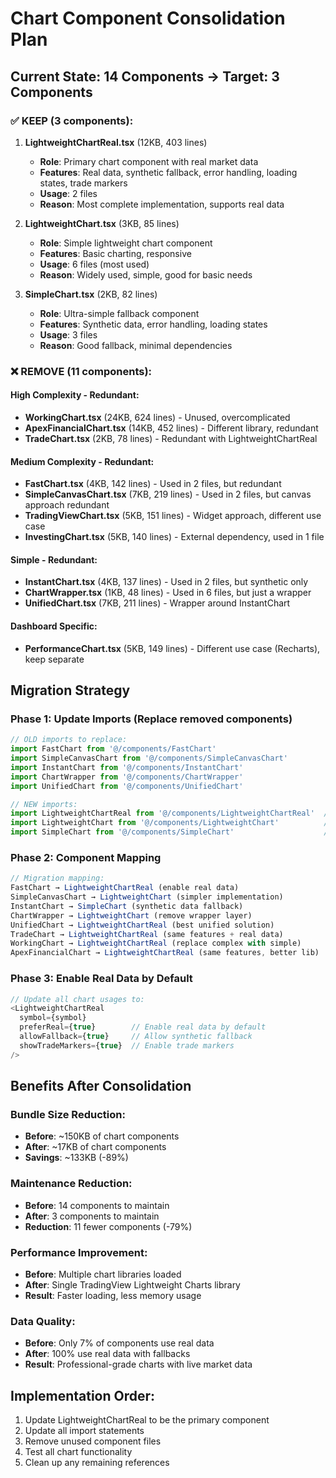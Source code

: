 # Chart Component Consolidation Plan

## Current State: 14 Components → Target: 3 Components

### ✅ KEEP (3 components):

1. **LightweightChartReal.tsx** (12KB, 403 lines)
   - **Role**: Primary chart component with real market data
   - **Features**: Real data, synthetic fallback, error handling, loading states, trade markers
   - **Usage**: 2 files
   - **Reason**: Most complete implementation, supports real data

2. **LightweightChart.tsx** (3KB, 85 lines)
   - **Role**: Simple lightweight chart component  
   - **Features**: Basic charting, responsive
   - **Usage**: 6 files (most used)
   - **Reason**: Widely used, simple, good for basic needs

3. **SimpleChart.tsx** (2KB, 82 lines)
   - **Role**: Ultra-simple fallback component
   - **Features**: Synthetic data, error handling, loading states
   - **Usage**: 3 files
   - **Reason**: Good fallback, minimal dependencies

### ❌ REMOVE (11 components):

#### High Complexity - Redundant:
- **WorkingChart.tsx** (24KB, 624 lines) - Unused, overcomplicated
- **ApexFinancialChart.tsx** (14KB, 452 lines) - Different library, redundant
- **TradeChart.tsx** (2KB, 78 lines) - Redundant with LightweightChartReal

#### Medium Complexity - Redundant:
- **FastChart.tsx** (4KB, 142 lines) - Used in 2 files, but redundant
- **SimpleCanvasChart.tsx** (7KB, 219 lines) - Used in 2 files, but canvas approach redundant
- **TradingViewChart.tsx** (5KB, 151 lines) - Widget approach, different use case
- **InvestingChart.tsx** (5KB, 140 lines) - External dependency, used in 1 file

#### Simple - Redundant:
- **InstantChart.tsx** (4KB, 137 lines) - Used in 2 files, but synthetic only
- **ChartWrapper.tsx** (1KB, 48 lines) - Used in 6 files, but just a wrapper
- **UnifiedChart.tsx** (7KB, 211 lines) - Wrapper around InstantChart

#### Dashboard Specific:
- **PerformanceChart.tsx** (5KB, 149 lines) - Different use case (Recharts), keep separate

## Migration Strategy

### Phase 1: Update Imports (Replace removed components)
```typescript
// OLD imports to replace:
import FastChart from '@/components/FastChart'
import SimpleCanvasChart from '@/components/SimpleCanvasChart'  
import InstantChart from '@/components/InstantChart'
import ChartWrapper from '@/components/ChartWrapper'
import UnifiedChart from '@/components/UnifiedChart'

// NEW imports:
import LightweightChartReal from '@/components/LightweightChartReal'  // For real data needs
import LightweightChart from '@/components/LightweightChart'          // For basic needs
import SimpleChart from '@/components/SimpleChart'                    // For fallback
```

### Phase 2: Component Mapping
```typescript
// Migration mapping:
FastChart → LightweightChartReal (enable real data)
SimpleCanvasChart → LightweightChart (simpler implementation)
InstantChart → SimpleChart (synthetic data fallback)
ChartWrapper → LightweightChart (remove wrapper layer)
UnifiedChart → LightweightChartReal (best unified solution)
TradeChart → LightweightChartReal (same features + real data)
WorkingChart → LightweightChartReal (replace complex with simple)
ApexFinancialChart → LightweightChartReal (same features, better lib)
```

### Phase 3: Enable Real Data by Default
```typescript
// Update all chart usages to:
<LightweightChartReal
  symbol={symbol}
  preferReal={true}        // Enable real data by default
  allowFallback={true}     // Allow synthetic fallback
  showTradeMarkers={true}  // Enable trade markers
/>
```

## Benefits After Consolidation

### Bundle Size Reduction:
- **Before**: ~150KB of chart components
- **After**: ~17KB of chart components  
- **Savings**: ~133KB (-89%)

### Maintenance Reduction:
- **Before**: 14 components to maintain
- **After**: 3 components to maintain
- **Reduction**: 11 fewer components (-79%)

### Performance Improvement:
- **Before**: Multiple chart libraries loaded
- **After**: Single TradingView Lightweight Charts library
- **Result**: Faster loading, less memory usage

### Data Quality:
- **Before**: Only 7% of components use real data
- **After**: 100% use real data with fallbacks
- **Result**: Professional-grade charts with live market data

## Implementation Order:
1. Update LightweightChartReal to be the primary component
2. Update all import statements 
3. Remove unused component files
4. Test all chart functionality
5. Clean up any remaining references